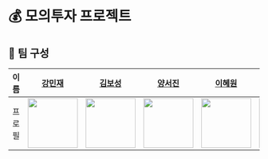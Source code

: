 # 💰 모의투자 프로젝트 

## 📌 팀 구성

| 이름 | [강민재](https://github.com/minijae011030) | [김보성](https://github.com/NangManBo) | [양서진](https://github.com/westjin) | [이혜원](https://github.com/icegosimperson) | [이호진](https://github.com/HoreungHoreung) | [최예빈](https://github.com/beenvyn) |
| :-: | :-: | :-: | :-: | :-: | :-: | :-: |
| 프로필 | <img src="https://avatars.githubusercontent.com/u/105128049?v=4" width="100"/> | <img src="https://avatars.githubusercontent.com/u/124684536?v=4" width="100"/> | <img src="https://avatars.githubusercontent.com/u/95288764?v=4" width="100"/> | <img src="https://avatars.githubusercontent.com/u/121532001?v=4" width="100"/> | <img src="https://avatars.githubusercontent.com/u/128957586?v=4" width="100"/> | <img src="https://avatars.githubusercontent.com/u/109021332?v=4" width="100"/> |
